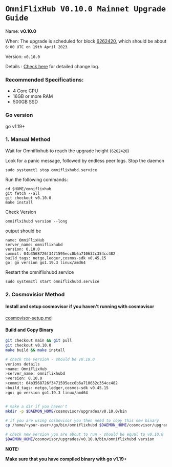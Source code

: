 # `OmniFlixHub V0.10.0 Mainnet Upgrade Guide`

Name: **v0.10.0**

When: The upgrade is scheduled for block [6262420](https://www.mintscan.io/omniflix/blocks/6262420), which should be about `6:00 UTC on 19th April 2023`.

Version: `v0.10.0`

Details : [Check here](https://github.com/OmniFlix/omniflixhub/releases/tag/v0.10.0) for detailed change log.

### Recommended Specifications:
- 4 Core CPU
- 16GB or more RAM
- 500GB SSD 

### Go version

go v1.19+ 

### 1. Manual Method
Wait for Omniflixhub to reach the upgrade height (`6262420`)

Look for a panic message, followed by endless peer logs. Stop the daemon
```
sudo systemctl stop omniflixhubd.service
```

Run the following commands:

```
cd $HOME/omniflixhub
git fetch --all
git checkout v0.10.0
make install
```
Check Version
```
omniflxihubd version --long
```
output should be
```
name: OmniFlixHub
server_name: omniflixhubd
version: 0.10.0
commit: 04b3568726f3471595ecc0b6a710632c354cc482
build_tags: netgo,ledger,cosmos-sdk v0.45.15
go: go version go1.19.3 linux/amd64
```

Restart the omniflixhubd service

```
sudo systemctl start omniflixhubd.service
```

### 2. Cosmovisior Method
#### Install and setup cosmovisor if you haven't running with cosmovisor

  [cosmovisor-setup.md](https://github.com/OmniFlix/docs/blob/main/guides/mainnet/omniflixhub-1/cosmovisor-setup.md)
   

#### Build and Copy Binary

```bash
git checkout main && git pull
git checkout v0.10.0
make build && make install

# check the version - should be v0.10.0
verions details
>name: OmniFlixHub
>server_name: omniflixhubd
>version: 0.10.0
>commit: 04b3568726f3471595ecc0b6a710632c354cc482
>build_tags: netgo,ledger,cosmos-sdk v0.45.15
>go: go version go1.19.3 linux/amd64


# make a dir if you haven't
mkdir -p $DAEMON_HOME/cosmovisor/upgrades/v0.10.0/bin

# if you are using cosmovisor you then need to copy this new binary
cp /home/<your-user>/go/bin/omniflixhubd $DAEMON_HOME/cosmovisor/upgrades/v0.10.0/bin

# check new version you are about to run - should be equal to v0.10.0
$DAEMON_HOME/cosmovisor/upgrades/v0.10.0/bin/omniflixhubd version

```

**NOTE:**

**Make sure that you have compiled binary with go v1.19+**
